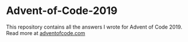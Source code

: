 # Advent-of-Code-2019
This repository contains all the answers I wrote for Advent of Code 2019. Read more at [adventofcode.com](https://adventofcode.com/2019)